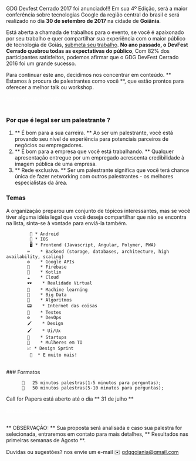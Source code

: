 GDG Devfest Cerrado 2017 foi anunciado!!! Em sua 4º Edição, será a maior conferência sobre tecnologias Google da região central do brasil e será realizado no dia **30 de setembro de 2017** na cidade de **Goiânia**.

Está aberta a chamada de trabalhos para o evento, se você é apaixonado por seu trabalho e quer compartilhar sua experiência com o maior público de tecnologia de Goiás, [submeta seu trabalho](https://docs.google.com/forms/d/1uFRfd34CyjAHJ9A6-U3RHK3JudKB6ZYHqQKrb5r4xJw).
**No ano passado, o DevFest Cerrado  quebrou todas as expectativas do público**, Com 82%  dos participantes satisfeitos, podemos afirmar que o GDG DevFest Cerrado 2016 foi um grande sucesso.

Para continuar este ano, decidimos nos concentrar em conteúdo. ** Estamos à procura de palestrantes como você **, que estão prontos para oferecer a melhor talk ou workshop.

<div class="text-center">
<a href="https://docs.google.com/forms/d/1uFRfd34CyjAHJ9A6-U3RHK3JudKB6ZYHqQKrb5r4xJw" target="_blank" class="style-scope header-content" style="color: white; ">
  <paper-button class="primary style-scope header-content x-scope paper-button-0" raised="" role="button" tabindex="0" animated="" aria-disabled="false" elevation="1">Submeta sua proposta</paper-button>
</a>
</div>

<br/>

### Por que é legal ser um palestrante ?

1. ** É bom para a sua carreira. ** Ao ser um palestrante, você está provando seu nível de experiência para potenciais parceiros de negócios ou empregadores.
2. ** É bom para a empresa que você está trabalhando. ** Qualquer apresentação entregue por um empregado acrescenta credibilidade à imagem pública de uma empresa.
3. ** Rede exclusiva. ** Ser um palestrante significa que você terá chance única de fazer networking com outros palestrantes - os melhores especialistas da área.

### Temas

A organização preparou um conjunto de tópicos interessantes, mas se você tiver alguma idéia legal que você deseja compartilhar que não se encontra na lista, sinta-se à vontade para enviá-la também.

             📱 * Android
             📱 * IOS
             🖥 * Frontend (Javascript, Angular, Polymer, PWA)
          	⌨	 * Backend (storage, databases, architecture, high availability, scaling)
            ⚙	 * Google APIs
          	🔬	 * Firebase
          	📱	 * Kotlin
          	☁	 * Cloud
          	🕶	 * Realidade Virtual
          	🤖	 * Machine learning
          	🔬	 * Big Data
          	📝	 * Algoritmos
          	📟	 * Internet das coisas
          	🚧	 * Testes
          	⚙	 * DevOps
          	🖌	 * Design
          	🖌	 * Ui/Ux
          	💼	 * Startups
          	🙋	 * Mulheres em TI
          	📈 * Design Sprint
             📝  * E muito mais!
<br/>
### Formatos

          🎤   25 minutos palestras(1-5 minutos para perguntas);
          🎤   50 minutos palestras(5-10 minutos para perguntas);

Call for Papers está aberto até o dia ** 31 de julho **

<div class="text-center">
<a href="https://docs.google.com/forms/d/1uFRfd34CyjAHJ9A6-U3RHK3JudKB6ZYHqQKrb5r4xJw" target="_blank" class="style-scope header-content" style="color: white; ">
  <paper-button class="primary style-scope header-content x-scope paper-button-0" raised="" role="button" tabindex="0" animated="" aria-disabled="false" elevation="1">Submeta sua proposta</paper-button>
</a>
</div>

<br/>

** OBSERVAÇÃO: ** Sua proposta será analisada e caso sua palestra for selecionada, entraremos em contato para mais detalhes, ** Resultados nas primeiras semanas de Agosto **.


Duvidas ou sugestões? nos envie um e-mail ✉️ [gdggoiania@gmail.com](mailto:gdggoiania@gmail.com)



